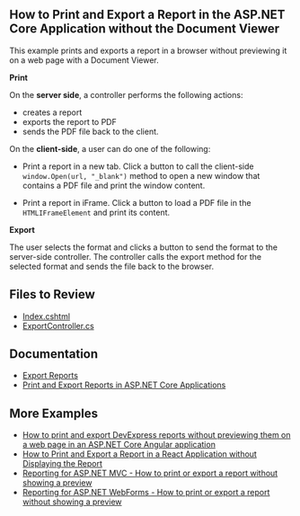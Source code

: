 ## How to Print and Export a Report in the  ASP.NET Core Application without the Document Viewer

This example prints and exports a report in a browser without previewing it on a web page with a Document Viewer.

**Print**

On the **server side**, a controller performs the following actions:
- creates a report
- exports the report to PDF
- sends the PDF file back to the client.

On the **client-side**, a user can do one of the following:

* Print a report in a new tab.
Click a button to call the client-side `window.Open(url, "_blank")` method to open a new window that contains a PDF file and print the window content.

* Print a report in iFrame. 
Click a button to load a PDF file in the `HTMLIFrameElement` and print its content.

**Export**

The user selects the format and clicks a button to send the format to the server-side controller. The controller calls the export method for the selected format and sends the file back to the browser.

## Files to Review

- [Index.cshtml](./Views/Home/Index.cshtml)
- [ExportController.cs](./Controllers/ExportController.cs)

## Documentation

- [Export Reports](https://docs.devexpress.com/XtraReports/1302/detailed-guide-to-devexpress-reporting/store-and-distribute-reports/export-reports)
- [Print and Export Reports in ASP.NET Core Applications](https://docs.devexpress.com/XtraReports/401841/web-reporting/asp-net-core-reporting/print-and-export-reports-in-asp-net-core-applications)

## More Examples

- [How to print and export DevExpress reports without previewing them on a web page in an ASP.NET Core Angular application](https://github.com/DevExpress-Examples/Reporting-Angular-Print-Without-Preview)
- [How to Print and Export a Report in a React Application without Displaying the Report](https://github.com/DevExpress-Examples/Reporting-React-Print-Without-Preview)
- [Reporting for ASP.NET MVC - How to print or export a report without showing a preview](https://github.com/DevExpress-Examples/reporting-print-export-report-without-showing-a-preview)
- [Reporting for ASP.NET WebForms - How to print or export a report without showing a preview](https://github.com/DevExpress-Examples/reporting-webforms-print-export-report-without-showing-a-preview)
